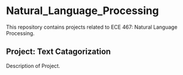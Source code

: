 # Natural_Language_Processing

This repository contains projects related to ECE 467: Natural Language Processing.


## Project: Text Catagorization

Description of Project.
